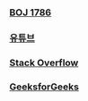 ### [BOJ 1786](https://www.acmicpc.net/problem/1786)
### [유튜브](https://youtu.be/V5-7GzOfADQ)
### [Stack Overflow](https://stackoverflow.com/questions/13271856/understanding-knuth-morris-pratt-algorithm)
### [GeeksforGeeks](https://www.geeksforgeeks.org/kmp-algorithm-for-pattern-searching/)
